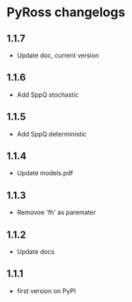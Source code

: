# PyRoss changelogs

## 1.1.7 
* Update doc, current version

## 1.1.6 
* Add SppQ stochastic

## 1.1.5 
* Add SppQ deterministic 

## 1.1.4 
* Update models.pdf

## 1.1.3 
* Removoe 'fh' as paremater 

## 1.1.2 
* Update docs

## 1.1.1 
* first version on PyPI
